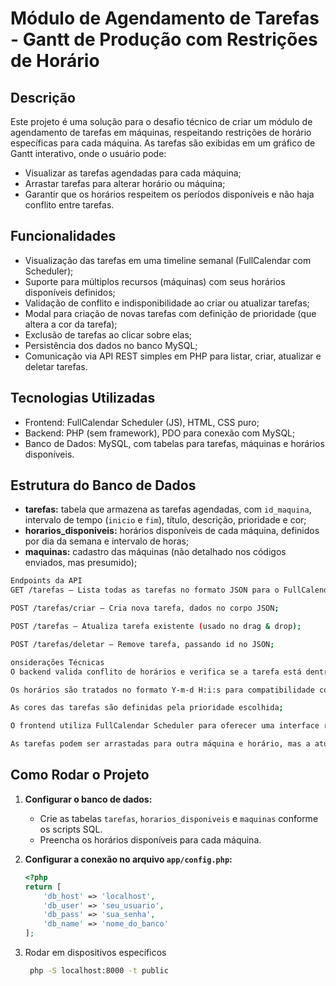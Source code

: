 # Módulo de Agendamento de Tarefas - Gantt de Produção com Restrições de Horário

## Descrição

Este projeto é uma solução para o desafio técnico de criar um módulo de agendamento de tarefas em máquinas, respeitando restrições de horário específicas para cada máquina. As tarefas são exibidas em um gráfico de Gantt interativo, onde o usuário pode:

- Visualizar as tarefas agendadas para cada máquina;
- Arrastar tarefas para alterar horário ou máquina;
- Garantir que os horários respeitem os períodos disponíveis e não haja conflito entre tarefas.

## Funcionalidades

- Visualização das tarefas em uma timeline semanal (FullCalendar com Scheduler);
- Suporte para múltiplos recursos (máquinas) com seus horários disponíveis definidos;
- Validação de conflito e indisponibilidade ao criar ou atualizar tarefas;
- Modal para criação de novas tarefas com definição de prioridade (que altera a cor da tarefa);
- Exclusão de tarefas ao clicar sobre elas;
- Persistência dos dados no banco MySQL;
- Comunicação via API REST simples em PHP para listar, criar, atualizar e deletar tarefas.

## Tecnologias Utilizadas

- Frontend: FullCalendar Scheduler (JS), HTML, CSS puro;
- Backend: PHP (sem framework), PDO para conexão com MySQL;
- Banco de Dados: MySQL, com tabelas para tarefas, máquinas e horários disponíveis.

## Estrutura do Banco de Dados

- **tarefas:** tabela que armazena as tarefas agendadas, com `id_maquina`, intervalo de tempo (`inicio` e `fim`), título, descrição, prioridade e cor;
- **horarios_disponiveis:** horários disponíveis de cada máquina, definidos por dia da semana e intervalo de horas;
- **maquinas:** cadastro das máquinas (não detalhado nos códigos enviados, mas presumido);

```bash
Endpoints da API
GET /tarefas — Lista todas as tarefas no formato JSON para o FullCalendar;

POST /tarefas/criar — Cria nova tarefa, dados no corpo JSON;

POST /tarefas — Atualiza tarefa existente (usado no drag & drop);

POST /tarefas/deletar — Remove tarefa, passando id no JSON;

onsiderações Técnicas
O backend valida conflito de horários e verifica se a tarefa está dentro do intervalo disponível da máquina;

Os horários são tratados no formato Y-m-d H:i:s para compatibilidade com MySQL DATETIME;

As cores das tarefas são definidas pela prioridade escolhida;

O frontend utiliza FullCalendar Scheduler para oferecer uma interface rica e responsiva;

As tarefas podem ser arrastadas para outra máquina e horário, mas a atualização só é aceita se não houver conflito ou indisponibilidade.
```

## Como Rodar o Projeto

1. **Configurar o banco de dados:**

   - Crie as tabelas `tarefas`, `horarios_disponiveis` e `maquinas` conforme os scripts SQL.
   - Preencha os horários disponíveis para cada máquina.
   
2. **Configurar a conexão no arquivo `app/config.php`:**

   ```php
   <?php
   return [
       'db_host' => 'localhost',
       'db_user' => 'seu_usuario',
       'db_pass' => 'sua_senha',
       'db_name' => 'nome_do_banco'
   ];

3. Rodar em dispositivos específicos

   ```bash
    php -S localhost:8000 -t public
   ```
